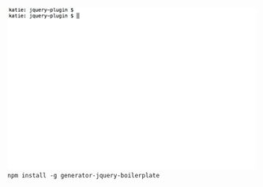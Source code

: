 ![CLI: Installing jQuery Boilerplate with Yeoman](img/jquery-boilerplate-install.gif)
```npm install -g generator-jquery-boilerplate```

